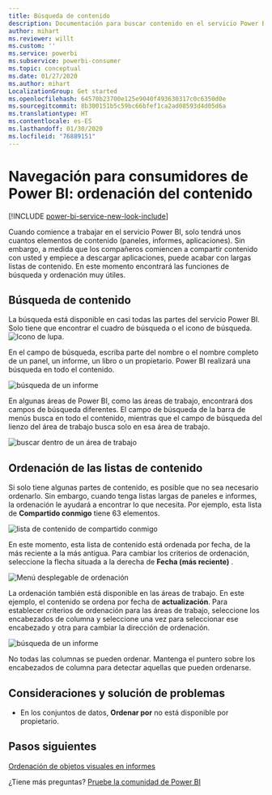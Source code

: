 ```yaml
---
title: Búsqueda de contenido
description: Documentación para buscar contenido en el servicio Power BI y desplazarse por él
author: mihart
ms.reviewer: willt
ms.custom: ''
ms.service: powerbi
ms.subservice: powerbi-consumer
ms.topic: conceptual
ms.date: 01/27/2020
ms.author: mihart
LocalizationGroup: Get started
ms.openlocfilehash: 64570b23700e125e9040f493630317c0c6350d0e
ms.sourcegitcommit: 8b300151b5c59bc66bfef1ca2ad08593d4d05d6a
ms.translationtype: HT
ms.contentlocale: es-ES
ms.lasthandoff: 01/30/2020
ms.locfileid: "76889151"
---
```

# <a name="navigation-for-power-bi-consumers-sorting-content"></a>Navegación para consumidores de Power BI: ordenación del contenido


[!INCLUDE [power-bi-service-new-look-include](../includes/power-bi-service-new-look-include.md)]


Cuando comience a trabajar en el servicio Power BI, solo tendrá unos cuantos elementos de contenido (paneles, informes, aplicaciones). Sin embargo, a medida que los compañeros comiencen a compartir contenido con usted y empiece a descargar aplicaciones, puede acabar con largas listas de contenido. En este momento encontrará las funciones de búsqueda y ordenación muy útiles.

## <a name="searching-for-content"></a>Búsqueda de contenido
 La búsqueda está disponible en casi todas las partes del servicio Power BI. Solo tiene que encontrar el cuadro de búsqueda o el icono de búsqueda. ![Icono de lupa](./media/end-user-search-sort/power-bi-search-icon.png).

 En el campo de búsqueda, escriba parte del nombre o el nombre completo de un panel, un informe, un libro o un propietario. Power BI realizará una búsqueda en todo el contenido. 

 ![búsqueda de un informe](./media/end-user-search-sort/power-bi-search-field.png) 

 En algunas áreas de Power BI, como las áreas de trabajo, encontrará dos campos de búsqueda diferentes. El campo de búsqueda de la barra de menús busca en todo el contenido, mientras que el campo de búsqueda del lienzo del área de trabajo busca solo en esa área de trabajo.

 ![buscar dentro de un área de trabajo](./media/end-user-search-sort/power-bi-search-fields.png) 

## <a name="sorting-content-lists"></a>Ordenación de las listas de contenido

Si solo tiene algunas partes de contenido, es posible que no sea necesario ordenarlo.  Sin embargo, cuando tenga listas largas de paneles e informes, la ordenación le ayudará a encontrar lo que necesita. Por ejemplo, esta lista de **Compartido conmigo** tiene 63 elementos. 

![lista de contenido de compartido conmigo](./media/end-user-search-sort/power-bi-long-lists.png)

En este momento, esta lista de contenido está ordenada por fecha, de la más reciente a la más antigua. Para cambiar los criterios de ordenación, seleccione la flecha situada a la derecha de **Fecha (más reciente)** .

![Menú desplegable de ordenación](./media/end-user-search-sort/power-bi-sort-date.png)


La ordenación también está disponible en las áreas de trabajo. En este ejemplo, el contenido se ordena por fecha de **actualización**. Para establecer criterios de ordenación para las áreas de trabajo, seleccione los encabezados de columna y seleccione una vez para seleccionar ese encabezado y otra para cambiar la dirección de ordenación. 

![búsqueda de un informe](./media/end-user-search-sort/power-bi-workspace-sort.png)

No todas las columnas se pueden ordenar. Mantenga el puntero sobre los encabezados de columna para detectar aquellas que pueden ordenarse.


## <a name="considerations-and-troubleshooting"></a>Consideraciones y solución de problemas
* En los conjuntos de datos, **Ordenar por** no está disponible por propietario.

## <a name="next-steps"></a>Pasos siguientes
[Ordenación de objetos visuales en informes](end-user-change-sort.md)

¿Tiene más preguntas? [Pruebe la comunidad de Power BI](https://community.powerbi.com/)
